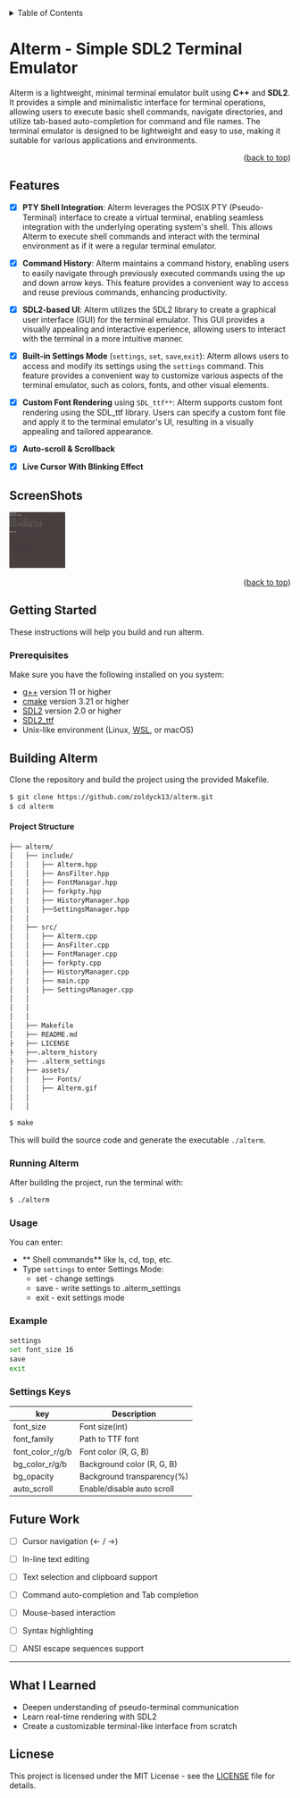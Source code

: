 <!-- Improved compatibility of back to top link: See: https://github.com/othneildrew/Best-README-Template/pull/73 -->
<a id="readme-top"></a>
<!--
*** Thanks for checking out the Best-README-Template. If you have a suggestion
*** that would make this better, please fork the repo and create a pull request
*** or simply open an issue with the tag "enhancement".
*** Don't forget to give the project a star!
*** Thanks again! Now go create something AMAZING! :D
-->



<!-- PROJECT SHIELDS -->
<!--
*** I'm using markdown "reference style" links for readability.
*** Reference links are enclosed in brackets [ ] instead of parentheses ( ).
*** See the bottom of this document for the declaration of the reference variables
*** for contributors-url, forks-url, etc. This is an optional, concise syntax you may use.
*** https://www.markdownguide.org/basic-syntax/#reference-style-links
-->






<!-- TABLE OF CONTENTS -->
<details>
  <summary>Table of Contents</summary>
  <ol>
    <li>
      <a href="#alterm---simple-sdl2-terminal-emulator">Alterm - Simple SDL2 Terminal Emulator</a>
      <ul>
        <li><a href="#built-with">Built With</a></li>
      </ul>
    </li>
    <li>
      <a href="#getting-started">Getting Started</a>
      <ul>
        <li><a href="#prerequisites">Prerequisites</a></li>
        <li><a href="#bulding-alterm">Bulding Alterm</a></li>
      </ul>
    </li>
    <li><a href="#project-structer">Project Structer</a></li>
    <li><a href="#usage">Usage</a></li>
    <li><a href="#settings-keys">Settings Keys</a></li>
    <li><a href="#license">License</a></li>
    <li><a href="#future-work">Future Work</a></li>
    <li><a href="#what-i-learned">What I Learned</a></li>
  </ol>
</details>



<!-- ABOUT THE PROJECT -->
# Alterm - Simple SDL2 Terminal Emulator

Alterm is a lightweight, minimal terminal emulator built using **C++** and **SDL2**. It provides a simple and minimalistic interface for terminal operations, allowing users to execute basic shell commands, navigate directories, and utilize tab-based auto-completion for command and file names. The terminal emulator is designed to be lightweight and easy to use, making it suitable for various applications and environments.




<p align="right">(<a href="#readme-top">back to top</a>)</p>



## Features

- [x] **PTY Shell Integration**: Alterm leverages the POSIX PTY (Pseudo-Terminal) interface to create a virtual terminal, enabling seamless integration with the underlying operating system's shell. This allows Alterm to execute shell commands and interact with the terminal environment as if it were a regular terminal emulator.
- [x] **Command History**: Alterm maintains a command history, enabling users to easily navigate through previously executed commands using the up and down arrow keys. This feature provides a convenient way to access and reuse previous commands, enhancing productivity.
- [x] **SDL2-based UI**: Alterm utilizes the SDL2 library to create a graphical user interface (GUI) for the terminal emulator. This GUI provides a visually appealing and interactive experience, allowing users to interact with the terminal in a more intuitive manner.
- [x] **Built-in Settings Mode** (`settings`, `set`, `save`,`exit`): Alterm allows users to access and modify its settings using the `settings` command. This feature provides a convenient way to customize various aspects of the terminal emulator, such as colors, fonts, and other visual elements.
- [x] **Custom Font Rendering** using `SDL_ttf**`: Alterm supports custom font rendering using the SDL_ttf library. Users can specify a custom font file and apply it to the terminal emulator's UI, resulting in a visually appealing and tailored appearance.
- [x] **Auto-scroll & Scrollback** 
- [x] **Live Cursor With Blinking Effect**


## ScreenShots

<img src="assets/Alterm.gif" width="100" height="100" />




<p align="right">(<a href="#readme-top">back to top</a>)</p>




<!-- GETTING STARTED -->
## Getting Started

These instructions will help you build and run alterm.

### Prerequisites

Make sure you have the following installed on you system:
- [g++](https://gcc.gnu.org/) version 11 or higher
- [cmake](https://cmake.org/) version 3.21 or higher
- [SDL2](https://www.libsdl.org/) version 2.0 or higher
- [SDL2_ttf](https://www.libsdl.org/projects/SDL_ttf/)
- Unix-like environment (Linux, [WSL](https://learn.microsoft.com/en-us/windows/wsl/install), or macOS) 


## Building Alterm

Clone the repository and build the project using the provided Makefile. 
```bash
$ git clone https://github.com/zoldyck13/alterm.git
$ cd alterm
```

#### Project Structure
```
├── alterm/
│   ├── include/
│   │   ├── Alterm.hpp
│   │   ├── AnsFilter.hpp                 
│   │   ├── FontManagar.hpp
│   │   ├── forkpty.hpp
│   │   ├── HistoryManager.hpp
│   │   ├──SettingsManager.hpp
│   │                                              
│   ├── src/
│   │   ├── Alterm.cpp
│   │   ├── AnsFilter.cpp
│   │   ├── FontManager.cpp
│   │   ├── forkpty.cpp
│   │   ├── HistoryManager.cpp
│   │   ├── main.cpp
│   │   ├── SettingsManager.cpp
│   │  
│   │   
│   │
│   ├── Makefile
│   ├── README.md
├   ├── LICENSE
├   ├──.alterm_history
├   ├── .alterm_settings 
│   ├── assets/
│   │   ├── Fonts/
│   │   ├── Alterm.gif
│   │
│   │  

```
```bash
$ make
```
This will build the source code and generate the executable `./alterm`. 


### Running Alterm

After building the project, run the terminal with:
```bash
$ ./alterm
```


### Usage

You can enter:
- ** Shell commands** like ls, cd, top, etc.
- Type `settings` to enter Settings Mode:
  - set <key> <value> - change settings
  - save - write settings to .alterm_settings
  - exit - exit settings mode


### Example
```bash
settings
set font_size 16
save
exit
```


### Settings Keys
| key              | Description |
| -----------------| --------------------------|
| font_size        | Font size(int)            |
| font_family      |  Path to TTF font         |
| font_color_r/g/b | Font color (R, G, B)      |
| bg_color_r/g/b   | Background color (R, G, B)|
| bg_opacity       | Background transparency(%)|
| auto_scroll      | Enable/disable auto scroll|



## Future Work 

- [ ] Cursor navigation (<- / ->)
- [ ] In-line text editing
- [ ] Text selection and clipboard support
- [ ] Command auto-completion and Tab completion
- [ ] Mouse-based interaction
- [ ] Syntax highlighting
- [ ] ANSI escape sequences support


---
## What I Learned
- Deepen understanding of pseudo-terminal communication
- Learn real-time rendering with SDL2
- Create a customizable terminal-like interface from scratch




## Licnese

This project is licensed under the MIT License - see the [LICENSE](LICENSE) file for details.


